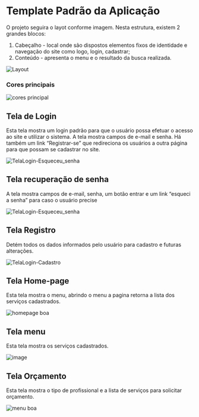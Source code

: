 # Template Padrão da Aplicação

O projeto seguira o layot conforme imagem. Nesta estrutura, existem 2
grandes blocos:
1. Cabeçalho - local onde são dispostos elementos fixos de identidade e navegação do 
site como logo, login, cadastrar;
2. Conteúdo - apresenta o menu e o resultado da busca realizada.

![Layout](https://user-images.githubusercontent.com/101760616/173247979-734e7d2a-d8a8-4e67-bdd1-1c83d1618763.jpg)

### Cores principais

![cores principal](https://user-images.githubusercontent.com/93413365/173248258-b0fc5969-507b-49bb-ac7e-9c080b477ee7.jpeg)

## Tela de Login

Esta tela mostra um login padrão para que o usuário possa efetuar o acesso ao site e utilizar o sistema. A tela mostra campos de e-mail e senha. Há também um link “Registrar-se” que redireciona os usuários a outra página para que possam se cadastrar no site.

![TelaLogin-Esqueceu_senha](https://user-images.githubusercontent.com/93413365/173247198-893da602-dd3c-48a6-a412-6f4b7caac668.png)

## Tela recuperação de senha

A tela mostra campos de e-mail, senha, um botão entrar e um link “esqueci a senha” 
para caso o usuário precise

![TelaLogin-Esqueceu_senha](https://user-images.githubusercontent.com/93413365/173247198-893da602-dd3c-48a6-a412-6f4b7caac668.png)

## Tela Registro

Detém todos os dados informados pelo usuário para cadastro e futuras alterações.

![TelaLogin-Cadastro](https://user-images.githubusercontent.com/93413365/173247294-4866fc7d-e1c7-46f5-9b74-e07fee0df6a2.png)

## Tela Home-page

Esta tela mostra o menu, abrindo o menu a pagina retorna a lista dos serviços cadastrados.

![homepage boa](https://user-images.githubusercontent.com/93413365/173246698-6ac9819a-03ec-499a-96b4-e6587ce9dfa3.jpeg)

## Tela menu

Esta tela mostra os serviços cadastrados.

![image](https://user-images.githubusercontent.com/93413365/173246990-ba0e3cfc-4755-4756-8d98-507a0ba9bee6.png)

## Tela Orçamento

Esta tela mostra o tipo de profissional e a lista de serviços para solicitar orçamento.

![menu boa](https://user-images.githubusercontent.com/93413365/173246801-bf62e9e6-500d-460f-82ac-b96532716077.jpeg)
